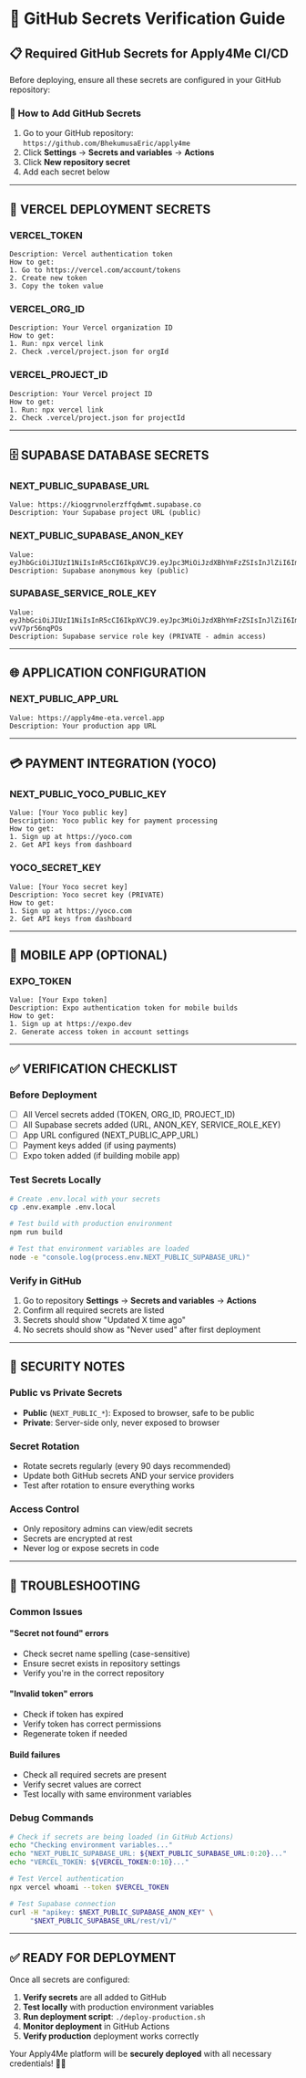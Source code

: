 # 🔐 GitHub Secrets Verification Guide

## 📋 **Required GitHub Secrets for Apply4Me CI/CD**

Before deploying, ensure all these secrets are configured in your GitHub repository:

### **🔧 How to Add GitHub Secrets**
1. Go to your GitHub repository: `https://github.com/BhekumusaEric/apply4me`
2. Click **Settings** → **Secrets and variables** → **Actions**
3. Click **New repository secret**
4. Add each secret below

---

## 🚀 **VERCEL DEPLOYMENT SECRETS**

### **VERCEL_TOKEN**
```
Description: Vercel authentication token
How to get: 
1. Go to https://vercel.com/account/tokens
2. Create new token
3. Copy the token value
```

### **VERCEL_ORG_ID**
```
Description: Your Vercel organization ID
How to get:
1. Run: npx vercel link
2. Check .vercel/project.json for orgId
```

### **VERCEL_PROJECT_ID**
```
Description: Your Vercel project ID  
How to get:
1. Run: npx vercel link
2. Check .vercel/project.json for projectId
```

---

## 🗄️ **SUPABASE DATABASE SECRETS**

### **NEXT_PUBLIC_SUPABASE_URL**
```
Value: https://kioqgrvnolerzffqdwmt.supabase.co
Description: Your Supabase project URL (public)
```

### **NEXT_PUBLIC_SUPABASE_ANON_KEY**
```
Value: eyJhbGciOiJIUzI1NiIsInR5cCI6IkpXVCJ9.eyJpc3MiOiJzdXBhYmFzZSIsInJlZiI6Imtpb3FncnZub2xlcnpmZnFkd210Iiwicm9sZSI6ImFub24iLCJpYXQiOjE3NDgxODM4MDcsImV4cCI6MjA2Mzc1OTgwN30.CD2PAbcklmqMf8NlCK_zdttAy5sMfesAaeBmyZCVwGk
Description: Supabase anonymous key (public)
```

### **SUPABASE_SERVICE_ROLE_KEY**
```
Value: eyJhbGciOiJIUzI1NiIsInR5cCI6IkpXVCJ9.eyJpc3MiOiJzdXBhYmFzZSIsInJlZiI6Imtpb3FncnZub2xlcnpmZnFkd210Iiwicm9sZSI6InNlcnZpY2Vfcm9sZSIsImlhdCI6MTc0ODE4MzgwNywiZXhwIjoyMDYzNzU5ODA3fQ.TwVDEZ1uQo8_yOYsHvZNOklGZFhY3-vvV7pr56nqPOs
Description: Supabase service role key (PRIVATE - admin access)
```

---

## 🌐 **APPLICATION CONFIGURATION**

### **NEXT_PUBLIC_APP_URL**
```
Value: https://apply4me-eta.vercel.app
Description: Your production app URL
```

---

## 💳 **PAYMENT INTEGRATION (YOCO)**

### **NEXT_PUBLIC_YOCO_PUBLIC_KEY**
```
Value: [Your Yoco public key]
Description: Yoco public key for payment processing
How to get: 
1. Sign up at https://yoco.com
2. Get API keys from dashboard
```

### **YOCO_SECRET_KEY**
```
Value: [Your Yoco secret key]
Description: Yoco secret key (PRIVATE)
How to get: 
1. Sign up at https://yoco.com
2. Get API keys from dashboard
```

---

## 📱 **MOBILE APP (OPTIONAL)**

### **EXPO_TOKEN**
```
Value: [Your Expo token]
Description: Expo authentication token for mobile builds
How to get:
1. Sign up at https://expo.dev
2. Generate access token in account settings
```

---

## ✅ **VERIFICATION CHECKLIST**

### **Before Deployment**
- [ ] All Vercel secrets added (TOKEN, ORG_ID, PROJECT_ID)
- [ ] All Supabase secrets added (URL, ANON_KEY, SERVICE_ROLE_KEY)
- [ ] App URL configured (NEXT_PUBLIC_APP_URL)
- [ ] Payment keys added (if using payments)
- [ ] Expo token added (if building mobile app)

### **Test Secrets Locally**
```bash
# Create .env.local with your secrets
cp .env.example .env.local

# Test build with production environment
npm run build

# Test that environment variables are loaded
node -e "console.log(process.env.NEXT_PUBLIC_SUPABASE_URL)"
```

### **Verify in GitHub**
1. Go to repository **Settings** → **Secrets and variables** → **Actions**
2. Confirm all required secrets are listed
3. Secrets should show "Updated X time ago"
4. No secrets should show as "Never used" after first deployment

---

## 🚨 **SECURITY NOTES**

### **Public vs Private Secrets**
- **Public** (`NEXT_PUBLIC_*`): Exposed to browser, safe to be public
- **Private**: Server-side only, never exposed to browser

### **Secret Rotation**
- Rotate secrets regularly (every 90 days recommended)
- Update both GitHub secrets AND your service providers
- Test after rotation to ensure everything works

### **Access Control**
- Only repository admins can view/edit secrets
- Secrets are encrypted at rest
- Never log or expose secrets in code

---

## 🔧 **TROUBLESHOOTING**

### **Common Issues**

#### **"Secret not found" errors**
- Check secret name spelling (case-sensitive)
- Ensure secret exists in repository settings
- Verify you're in the correct repository

#### **"Invalid token" errors**
- Check if token has expired
- Verify token has correct permissions
- Regenerate token if needed

#### **Build failures**
- Check all required secrets are present
- Verify secret values are correct
- Test locally with same environment variables

### **Debug Commands**
```bash
# Check if secrets are being loaded (in GitHub Actions)
echo "Checking environment variables..."
echo "NEXT_PUBLIC_SUPABASE_URL: ${NEXT_PUBLIC_SUPABASE_URL:0:20}..."
echo "VERCEL_TOKEN: ${VERCEL_TOKEN:0:10}..."

# Test Vercel authentication
npx vercel whoami --token $VERCEL_TOKEN

# Test Supabase connection
curl -H "apikey: $NEXT_PUBLIC_SUPABASE_ANON_KEY" \
     "$NEXT_PUBLIC_SUPABASE_URL/rest/v1/"
```

---

## ✅ **READY FOR DEPLOYMENT**

Once all secrets are configured:

1. **Verify secrets** are all added to GitHub
2. **Test locally** with production environment variables
3. **Run deployment script**: `./deploy-production.sh`
4. **Monitor deployment** in GitHub Actions
5. **Verify production** deployment works correctly

Your Apply4Me platform will be **securely deployed** with all necessary credentials! 🚀🔐
